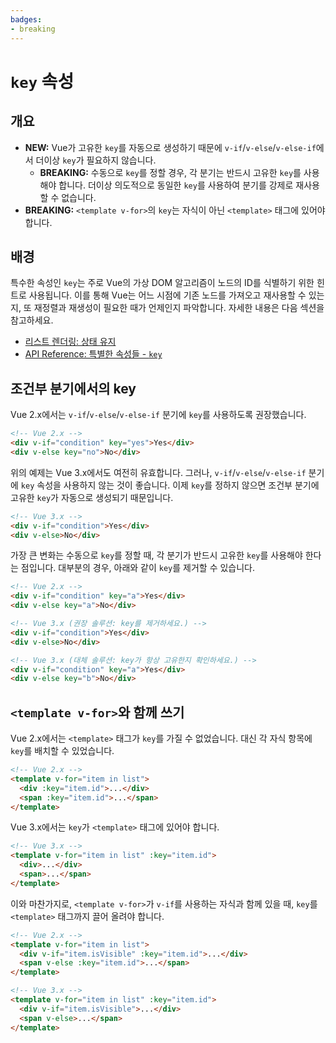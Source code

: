 ```yaml
---
badges:
- breaking
---
```


# `key` 속성 <migrationbadges badges="$frontmatter.badges"></migrationbadges>

## 개요

- **NEW:** Vue가 고유한 `key`를 자동으로 생성하기 때문에 `v-if`/`v-else`/`v-else-if`에서 더이상 `key`가 필요하지 않습니다.
    - **BREAKING:** 수동으로 `key`를 정할 경우, 각 분기는 반드시 고유한 `key`를 사용해야 합니다. 더이상 의도적으로 동일한 `key`를 사용하여 분기를 강제로 재사용할 수 없습니다.
- **BREAKING:** `<template v-for>`의 `key`는 자식이 아닌 `<template>` 태그에 있어야 합니다.

## 배경

특수한 속성인 `key`는 주로 Vue의 가상 DOM 알고리즘이 노드의 ID를 식별하기 위한 힌트로 사용됩니다. 이를 통해 Vue는 어느 시점에 기존 노드를 가져오고 재사용할 수 있는지, 또 재정렬과 재생성이 필요한 때가 언제인지 파악합니다. 자세한 내용은 다음 섹션을 참고하세요.

- [리스트 렌더링: 상태 유지](/guide/list.html#maintaining-state)
- [API Reference: 특별한 속성들 - `key`](/api/special-attributes.html#key)

## 조건부 분기에서의 key

Vue 2.x에서는 `v-if`/`v-else`/`v-else-if` 분기에 `key`를 사용하도록 권장했습니다.

```html
<!-- Vue 2.x -->
<div v-if="condition" key="yes">Yes</div>
<div v-else key="no">No</div>
```

위의 예제는 Vue 3.x에서도 여전히 유효합니다. 그러나, `v-if`/`v-else`/`v-else-if` 분기에 `key` 속성을 사용하지 않는 것이 좋습니다. 이제 `key`를 정하지 않으면 조건부 분기에 고유한 `key`가 자동으로 생성되기 때문입니다.

```html
<!-- Vue 3.x -->
<div v-if="condition">Yes</div>
<div v-else>No</div>
```

가장 큰 변화는 수동으로 `key`를 정할 때, 각 분기가 반드시 고유한 `key`를 사용해야 한다는 점입니다. 대부분의 경우, 아래와 같이 `key`를 제거할 수 있습니다.

```html
<!-- Vue 2.x -->
<div v-if="condition" key="a">Yes</div>
<div v-else key="a">No</div>

<!-- Vue 3.x (권장 솔루션: key를 제거하세요.) -->
<div v-if="condition">Yes</div>
<div v-else>No</div>

<!-- Vue 3.x (대체 솔루션: key가 항상 고유한지 확인하세요.) -->
<div v-if="condition" key="a">Yes</div>
<div v-else key="b">No</div>
```

## `<template v-for>`와 함께 쓰기

Vue 2.x에서는 `<template>` 태그가 `key`를 가질 수 없었습니다. 대신 각 자식 항목에 `key`를 배치할 수 있었습니다.

```html
<!-- Vue 2.x -->
<template v-for="item in list">
  <div :key="item.id">...</div>
  <span :key="item.id">...</span>
</template>
```

Vue 3.x에서는 `key`가 `<template>` 태그에 있어야 합니다.

```html
<!-- Vue 3.x -->
<template v-for="item in list" :key="item.id">
  <div>...</div>
  <span>...</span>
</template>
```

이와 마찬가지로, `<template v-for>`가 `v-if`를 사용하는 자식과 함께 있을 때, `key`를 `<template>` 태그까지 끌어 올려야 합니다.

```html
<!-- Vue 2.x -->
<template v-for="item in list">
  <div v-if="item.isVisible" :key="item.id">...</div>
  <span v-else :key="item.id">...</span>
</template>

<!-- Vue 3.x -->
<template v-for="item in list" :key="item.id">
  <div v-if="item.isVisible">...</div>
  <span v-else>...</span>
</template>
```
